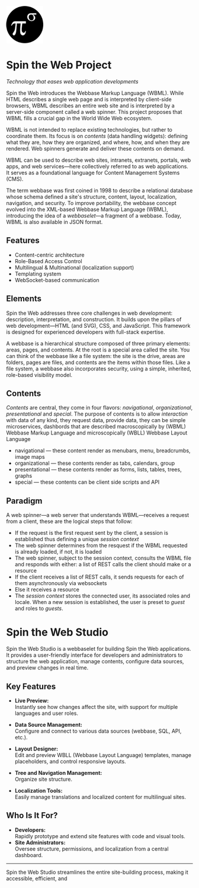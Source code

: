 <img src="./public/media/Logo-bn_128x128.png" width="100p">

# Spin the Web Project
_Technology that eases web application developments_

Spin the Web introduces the Webbase Markup Language (WBML). While HTML describes a single web page and is interpreted by client-side browsers, WBML describes an entire web site and is interpreted by a server-side component called a web spinner. This project proposes that WBML fills a crucial gap in the World Wide Web ecosystem.

WBML is not intended to replace existing technologies, but rather to coordinate them. Its focus is on _contents_ (data handling widgets): defining what they are, how they are organized, and where, how, and when they are rendered. Web spinners generate and deliver these contents on demand.

WBML can be used to describe web sites, intranets, extranets, portals, web apps, and web services—here collectively referred to as web applications. It serves as a foundational language for Content Management Systems (CMS).

The term webbase was first coined in 1998 to describe a relational database whose schema defined a site's structure, content, layout, localization, navigation, and security. To improve portability, the webbase concept evolved into the XML-based Webbase Markup Language (WBML), introducing the idea of a _webbaselet_—a fragment of a webbase. Today, WBML is also available in JSON format.

## Features
* Content-centric architecture
* Role-Based Access Control
* Multilingual & Multinational (localization support)
* Templating system
* WebSocket-based communication

## Elements
Spin the Web addresses three core challenges in web development: description, interpretation, and construction. It builds upon the pillars of web development—HTML (and SVG), CSS, and JavaScript. This framework is designed for experienced developers with full-stack expertise.

A webbase is a hierarchical structure composed of three primary elements: areas, pages, and contents. At the root is a special area called the site. You can think of the webbase like a file system: the site is the drive, areas are folders, pages are files, and contents are the items within those files. Like a file system, a webbase also incorporates security, using a simple, inherited, role-based visibility model.

## Contents
_Contents_ are central, they come in four flavors: _navigational_, _organizational_, _presentational_ and _special_. The purpose of contents is to allow _interaction_ with data of any kind, they request data, provide data, they can be simple microservices, dashbords that are described macroscopically by (WBML) Webbase Markup Language and microscopically (WBLL) Webbase Layout Language

* navigational &mdash; these content render as menubars, menu, breadcrumbs, image maps
* organizational &mdash; these contents render as tabs, calendars, group
* presentational &mdash; these contents render as forms, lists, tables, trees, graphs 
* special &mdash; these contents can be client side scripts and API

## Paradigm
A web spinner&mdash;a web server that understands WBML&mdash;receives a request from a client, these are the logical steps that follow: 
* If the request is the first request sent by the client, a session is established thus defining a unique _session context_
* The web spinner determines from the resquest if the WBML requested is already loaded, if not, it is loaded
* The web spinner, subject to the session context, consults the WBML file and responds with either: a list of REST calls the client should make or a resource
* If the client receives a list of REST calls, it sends requests for each of them asynchronously via websockets
* Else it receives a resource
* The _session context_ stores the connected user, its associated roles and locale. When a new session is established, the user is preset to _guest_ and roles to _guests_.

# Spin the Web Studio

Spin the Web Studio is a webbaselet for building Spin the Web applications. It provides a user-friendly interface for developers and administrators to structure the web application, manage contents, configure data sources, and preview changes in real time.

## Key Features

- **Live Preview:**  
  Instantly see how changes affect the site, with support for multiple languages and user roles.

- **Data Source Management:**  
  Configure and connect to various data sources (webbase, SQL, API, etc.).

- **Layout Designer:**  
  Edit and preview WBLL (Webbase Layout Language) templates, manage placeholders, and control responsive layouts.

- **Tree and Navigation Management:**  
  Organize site structure.

- **Localization Tools:**  
  Easily manage translations and localized content for multilingual sites.

## Who Is It For?

- **Developers:**  
  Rapidly prototype and extend site features with code and visual tools.
- **Site Administrators:**  
  Oversee structure, permissions, and localization from a central dashboard.

---

Spin the Web Studio streamlines the entire site-building process, making it accessible, efficient, and